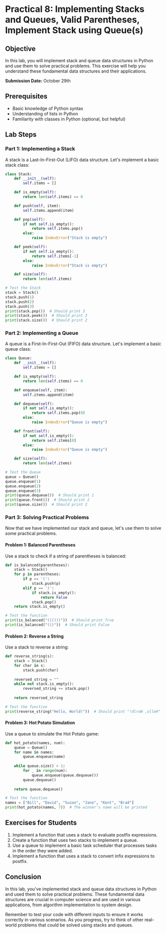 # Practical 8: Implementing Stacks and Queues, Valid Parentheses, Implement Stack using Queue(s)

## Objective
In this lab, you will implement stack and queue data structures in Python and use them to solve practical problems. This exercise will help you understand these fundamental data structures and their applications.

**Submission Date:** October 29th

## Prerequisites
- Basic knowledge of Python syntax
- Understanding of lists in Python
- Familiarity with classes in Python (optional, but helpful)

## Lab Steps

### Part 1: Implementing a Stack

A stack is a Last-In-First-Out (LIFO) data structure. Let's implement a basic stack class:

```python
class Stack:
    def __init__(self):
        self.items = []

    def is_empty(self):
        return len(self.items) == 0

    def push(self, item):
        self.items.append(item)

    def pop(self):
        if not self.is_empty():
            return self.items.pop()
        else:
            raise IndexError("Stack is empty")

    def peek(self):
        if not self.is_empty():
            return self.items[-1]
        else:
            raise IndexError("Stack is empty")

    def size(self):
        return len(self.items)

# Test the Stack
stack = Stack()
stack.push(1)
stack.push(2)
stack.push(3)
print(stack.pop())  # Should print 3
print(stack.peek())  # Should print 2
print(stack.size())  # Should print 2
```

### Part 2: Implementing a Queue

A queue is a First-In-First-Out (FIFO) data structure. Let's implement a basic queue class:

```python
class Queue:
    def __init__(self):
        self.items = []

    def is_empty(self):
        return len(self.items) == 0

    def enqueue(self, item):
        self.items.append(item)

    def dequeue(self):
        if not self.is_empty():
            return self.items.pop(0)
        else:
            raise IndexError("Queue is empty")

    def front(self):
        if not self.is_empty():
            return self.items[0]
        else:
            raise IndexError("Queue is empty")

    def size(self):
        return len(self.items)

# Test the Queue
queue = Queue()
queue.enqueue(1)
queue.enqueue(2)
queue.enqueue(3)
print(queue.dequeue())  # Should print 1
print(queue.front())  # Should print 2
print(queue.size())  # Should print 2
```

### Part 3: Solving Practical Problems

Now that we have implemented our stack and queue, let's use them to solve some practical problems.

#### Problem 1: Balanced Parentheses

Use a stack to check if a string of parentheses is balanced:

```python
def is_balanced(parentheses):
    stack = Stack()
    for p in parentheses:
        if p == '(':
            stack.push(p)
        elif p == ')':
            if stack.is_empty():
                return False
            stack.pop()
    return stack.is_empty()

# Test the function
print(is_balanced("((()))"))  # Should print True
print(is_balanced("(()"))  # Should print False
```

#### Problem 2: Reverse a String

Use a stack to reverse a string:

```python
def reverse_string(s):
    stack = Stack()
    for char in s:
        stack.push(char)
    
    reversed_string = ""
    while not stack.is_empty():
        reversed_string += stack.pop()
    
    return reversed_string

# Test the function
print(reverse_string("Hello, World!"))  # Should print "!dlroW ,olleH"
```

#### Problem 3: Hot Potato Simulation

Use a queue to simulate the Hot Potato game:

```python
def hot_potato(names, num):
    queue = Queue()
    for name in names:
        queue.enqueue(name)
    
    while queue.size() > 1:
        for _ in range(num):
            queue.enqueue(queue.dequeue())
        queue.dequeue()
    
    return queue.dequeue()

# Test the function
names = ["Bill", "David", "Susan", "Jane", "Kent", "Brad"]
print(hot_potato(names, 7))  # The winner's name will be printed
```

## Exercises for Students

1. Implement a function that uses a stack to evaluate postfix expressions.
2. Create a function that uses two stacks to implement a queue.
3. Use a queue to implement a basic task scheduler that processes tasks in the order they were added.
4. Implement a function that uses a stack to convert infix expressions to postfix.

## Conclusion

In this lab, you've implemented stack and queue data structures in Python and used them to solve practical problems. These fundamental data structures are crucial in computer science and are used in various applications, from algorithm implementation to system design.

Remember to test your code with different inputs to ensure it works correctly in various scenarios. As you progress, try to think of other real-world problems that could be solved using stacks and queues.

